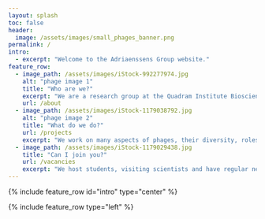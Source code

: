 ```yaml
---
layout: splash
toc: false
header: 
  image: /assets/images/small_phages_banner.png
permalink: /
intro: 
  - excerpt: "Welcome to the Adriaenssens Group website."
feature_row:
  - image_path: /assets/images/iStock-992277974.jpg
    alt: "phage image 1"
    title: "Who are we?"
    excerpt: "We are a research group at the Quadram Institute Bioscience interested in bacteriophages and viral communties."
    url: /about
  - image_path: /assets/images/iStock-1179038792.jpg
    alt: "phage image 2"
    title: "What do we do?"
    url: /projects
    excerpt: "We work on many aspects of phages, their diversity, roles in ecosystems and exploitation."
  - image_path: /assets/images/iStock-1179029438.jpg
    title: "Can I join you?"
    url: /vacancies
    excerpt: "We host students, visiting scientists and have regular new vacancies."
---
```


{% include feature_row id="intro" type="center" %}

{% include feature_row type="left" %}